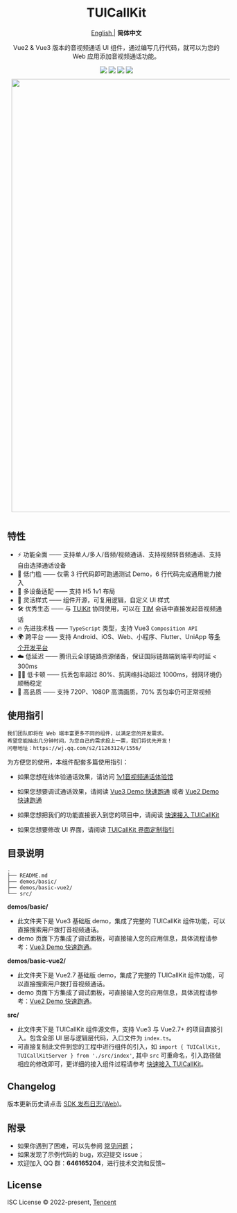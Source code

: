 <h1 align="center"> TUICallKit </h1>

<p align="center"> 
<a href="https://github.com/tencentyun/TUICallKit/blob/main/Web/README.md"> English </a> | <b> 简体中文 </b> 
</p>

<p align="center">Vue2 & Vue3 版本的音视频通话 UI 组件，通过编写几行代码，就可以为您的 Web 应用添加音视频通话功能。</p>
<!-- <p>在线演示 | Demo 跑通 | 快速接入 </p> -->

<div align="center">
<img src="https://img.shields.io/npm/v/@tencentcloud/call-uikit-vue">
<img src="https://img.shields.io/badge/Vue-%5E3.0.0-brightgreen">
<img src="https://img.shields.io/badge/support-docs%20%26%20demos-yellow">
<img src="https://img.shields.io/npm/l/@tencentcloud/call-uikit-vue">
<!-- https://shields.io/category/version  - tag: docs/demos, H5, v1.0.3(changelog), 
GitHub Release Date: -->
</div>

<img src="https://user-images.githubusercontent.com/57169560/194707785-6d2e1aca-5ee7-427a-be62-19699578e684.gif" style="width: 1000px; margin: 10px;" align="center">

## 特性

<!-- - 底层使用 腾讯云即时通信与音视频能力，效果媲美微信 -->
<!-- - 📦 开箱即用 —— 未引入除 SDK 外其他 npm 依赖，有效控制代码体积 -->
- ⚡️ 功能全面 —— 支持单人/多人/音频/视频通话、支持视频转音频通话、支持自由选择通话设备
- 🌟 低门槛 —— 仅需 3 行代码即可跑通测试 Demo，6 行代码完成通用能力接入
- 📱 多设备适配 —— 支持 H5 1v1 布局
- 🎨 灵活样式 —— 组件开源，可复用逻辑，自定义 UI 样式
- 🛠 优秀生态 —— 与 [TUIKit](https://cloud.tencent.com/document/product/269/79737) 协同使用，可以在 [TIM](https://cloud.tencent.com/document/product/269) 会话中直接发起音视频通话
- 🔥 先进技术栈 —— `TypeScript` 类型，支持 Vue3 `Composition API`
- 🌍 跨平台 —— 支持 Android、iOS、Web、小程序、Flutter、UniApp 等[多个开发平台](https://cloud.tencent.com/document/product/647/78742)
- ☁️ 低延迟 —— 腾讯云全球链路资源储备，保证国际链路端到端平均时延 < 300ms
- 🤙🏻 低卡顿 —— 抗丢包率超过 80%、抗网络抖动超过 1000ms，弱网环境仍顺畅稳定
- 🌈 高品质 —— 支持 720P、1080P 高清画质，70% 丢包率仍可正常视频

## 使用指引

```text
我们团队即将在 Web 端丰富更多不同的组件，以满足您的开发需求。
希望您能抽出几分钟时间，为您自己的需求投上一票，我们将优先开发！
问卷地址：https://wj.qq.com/s2/11263124/1556/
```

为方便您的使用，本组件配套多篇使用指引：

- 如果您想在线体验通话效果，请访问 [1v1音视频通话体验馆](https://web.sdk.qcloud.com/component/experience-center/index.html#/detail?scene=callkit)

- 如果您想要调试通话效果，请阅读 [Vue3 Demo 快速跑通](https://github.com/tencentyun/TUICallKit/blob/main/Web/demos/basic/README.zh-CN.md) 或者 [Vue2 Demo 快速跑通](https://github.com/tencentyun/TUICallKit/blob/main/Web/demos/basic-vue2/README.zh-CN.md)

- 如果您想把我们的功能直接嵌入到您的项目中，请阅读 [快速接入 TUICallKit](https://cloud.tencent.com/document/product/647/78731)

- 如果您想要修改 UI 界面，请阅读 [TUICallKit 界面定制指引](https://cloud.tencent.com/document/product/647/81014)

## 目录说明

```text
.
├── README.md
├── demos/basic/
├── demos/basic-vue2/
└── src/
```

**demos/basic/**

- 此文件夹下是 Vue3 基础版 demo，集成了完整的 TUICallKit 组件功能，可以直接搜索用户拨打音视频通话。
- demo 页面下方集成了调试面板，可直接输入您的应用信息，具体流程请参考：[Vue3 Demo 快速跑通](https://github.com/tencentyun/TUICallKit/blob/main/Web/demos/basic/README.zh-CN.md)。

**demos/basic-vue2/**

- 此文件夹下是 Vue2.7 基础版 demo，集成了完整的 TUICallKit 组件功能，可以直接搜索用户拨打音视频通话。
- demo 页面下方集成了调试面板，可直接输入您的应用信息，具体流程请参考：[Vue2 Demo 快速跑通](https://github.com/tencentyun/TUICallKit/blob/main/Web/demos/basic-vue2/README.zh-CN.md)。

**src/** 

- 此文件夹下是 TUICallKit 组件源文件，支持 Vue3 与 Vue2.7+ 的项目直接引入。包含全部 UI 层与逻辑层代码，入口文件为 `index.ts`。
- 可直接复制此文件到您的工程中进行组件的引入，如 `import { TUICallKit, TUICallKitServer } from './src/index'`, 其中 `src` 可重命名，引入路径做相应的修改即可，更详细的接入组件过程请参考 [快速接入 TUICallKit](https://cloud.tencent.com/document/product/647/78731)。

## Changelog

版本更新历史请点击 [SDK 发布日志(Web)](https://cloud.tencent.com/document/product/647/80930)。

## 附录

- 如果你遇到了困难，可以先参阅 [常见问题](https://cloud.tencent.com/document/product/647/78769)；
- 如果发现了示例代码的 bug，欢迎提交 issue；
- 欢迎加入 QQ 群：**646165204**，进行技术交流和反馈~

## License

ISC License © 2022-present, [Tencent](https://www.tencent.com/)
